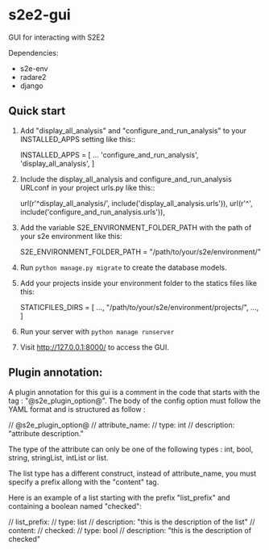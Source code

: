 # s2e2-gui
GUI for interacting with S2E2

Dependencies: 
- s2e-env
- radare2
- django

Quick start
-----------

1. Add "display_all_analysis" and "configure_and_run_analysis" to your INSTALLED_APPS setting like this::

    INSTALLED_APPS = [
        ...
        'configure_and_run_analysis',
		'display_all_analysis',
    ]

2. Include the display_all_analysis and configure_and_run_analysis URLconf in your project urls.py like this::

	url(r'^display_all_analysis/', include('display_all_analysis.urls')),
	url(r'^', include('configure_and_run_analysis.urls')),

3. Add the variable S2E_ENVIRONMENT_FOLDER_PATH with the path of your s2e environment like this:
	
	S2E_ENVIRONMENT_FOLDER_PATH = "/path/to/your/s2e/environment/"

4. Run `python manage.py migrate` to create the database models.

5. Add your projects inside your environment folder to the statics files like this: 
	
	STATICFILES_DIRS = [
		...,
		"/path/to/your/s2e/environment/projects/",
		...,
	]

6. Run your server with `python manage runserver`

7. Visit http://127.0.0.1:8000/ to access the GUI.





Plugin annotation:
------------------

A plugin annotation for this gui is a comment in the code that starts with the tag : "@s2e_plugin_option@".
The body of the config option must follow the YAML format and is structured as follow : 

// @s2e_plugin_option@
// attribute_name:
//   type: int
//   description: "attribute description."

The type of the attribute can only be one of the following types : int, bool, string, stringList, intList or list.

The list type has a different construct, instead of attribute_name, you must specify a prefix allong with the "content" tag.

Here is an example of a list starting with the prefix "list_prefix" and containing a boolean named "checked":

// list_prefix:
//   type: list
//   description: "this is the description of the list"
//   content: 
//     checked:
//       type: bool
//       description: "this is the description of checked"
